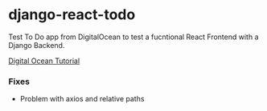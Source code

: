 # django-react-todo
Test To Do app from DigitalOcean to test a fucntional React Frontend with a Django Backend.

[Digital Ocean Tutorial](https://www.digitalocean.com/community/tutorials/build-a-to-do-application-using-django-and-react)

### Fixes
- Problem with axios and relative paths
